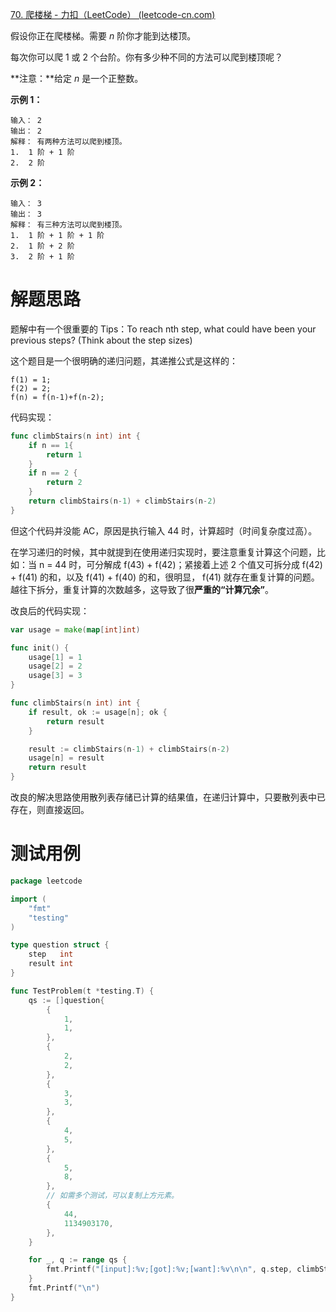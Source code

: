 [70. 爬楼梯 - 力扣（LeetCode） (leetcode-cn.com)](https://leetcode-cn.com/problems/climbing-stairs/)

假设你正在爬楼梯。需要 *n* 阶你才能到达楼顶。

每次你可以爬 1 或 2 个台阶。你有多少种不同的方法可以爬到楼顶呢？

**注意：**给定 *n* 是一个正整数。

**示例 1：**

```
输入： 2
输出： 2
解释： 有两种方法可以爬到楼顶。
1.  1 阶 + 1 阶
2.  2 阶
```

**示例 2：**

~~~
输入： 3
输出： 3
解释： 有三种方法可以爬到楼顶。
1.  1 阶 + 1 阶 + 1 阶
2.  1 阶 + 2 阶
3.  2 阶 + 1 阶
~~~

# 解题思路

题解中有一个很重要的 Tips：To reach nth step, what could have been your previous steps? (Think about the step sizes)

这个题目是一个很明确的递归问题，其递推公式是这样的：

~~~
f(1) = 1;
f(2) = 2;
f(n) = f(n-1)+f(n-2);
~~~

代码实现：

~~~go
func climbStairs(n int) int {
    if n == 1{
        return 1
    }
    if n == 2 {
        return 2
    }
	return climbStairs(n-1) + climbStairs(n-2)
}
~~~

但这个代码并没能 AC，原因是执行输入 44 时，计算超时（时间复杂度过高）。

在学习递归的时候，其中就提到在使用递归实现时，要注意重复计算这个问题，比如：当 n = 44 时，可分解成 f(43) + f(42)；紧接着上述 2 个值又可拆分成 f(42) + f(41) 的和，以及 f(41) + f(40) 的和，很明显， f(41) 就存在重复计算的问题。越往下拆分，重复计算的次数越多，这导致了很**严重的“计算冗余”**。

改良后的代码实现：

~~~go
var usage = make(map[int]int)

func init() {
	usage[1] = 1
	usage[2] = 2
	usage[3] = 3
}

func climbStairs(n int) int {
	if result, ok := usage[n]; ok {
		return result
	}

	result := climbStairs(n-1) + climbStairs(n-2)
	usage[n] = result
	return result
}
~~~

改良的解决思路使用散列表存储已计算的结果值，在递归计算中，只要散列表中已存在，则直接返回。

# 测试用例

~~~go
package leetcode

import (
	"fmt"
	"testing"
)

type question struct {
	step   int
	result int
}

func TestProblem(t *testing.T) {
	qs := []question{
		{
			1,
			1,
		},
		{
			2,
			2,
		},
		{
			3,
			3,
		},
		{
			4,
			5,
		},
		{
			5,
			8,
		},
		// 如需多个测试，可以复制上方元素。
		{
			44,
			1134903170,
		},
	}

	for _, q := range qs {
		fmt.Printf("[input]:%v;[got]:%v;[want]:%v\n\n", q.step, climbStairs(q.step), q.result)
	}
	fmt.Printf("\n")
}
~~~

